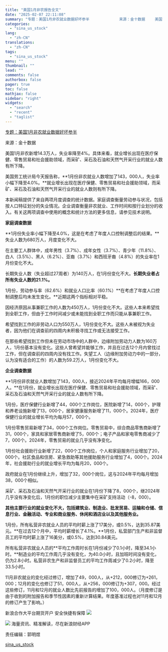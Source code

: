 ```yaml
---
title: "美国1月非农报告全文"
date: "2025-02-07 22:11:08"
summary: "专题：美国1月非农就业数据好坏参半          　　来源：金十数据 　　美国1月非农新增..."
categories:
  - "sina_us_stock"
lang:
  - "zh-CN"
translations:
  - "zh-CN"
tags:
  - "sina_us_stock"
menu: ""
thumbnail: ""
lead: ""
comments: false
authorbox: false
pager: true
toc: false
mathjax: false
sidebar: "right"
widgets:
  - "search"
  - "recent"
  - "taglist"
---
```


[专题：美国1月非农就业数据好坏参半](https://finance.sina.com.cn/zt_d/fn202501)









来源：金十数据

美国1月非农新增14.3万人，失业率降至4%。具体来看，就业增长出现在医疗保健、零售贸易和社会援助领域，而采矿、采石及石油和天然气开采行业的就业人数有所下降。

美国劳工统计局今天报告称，**1月份非农就业人数增加了143，000人，失业率小幅下降至4.0%。**就业增长出现在医疗保健、零售贸易和社会援助领域，而采矿、采石及石油和天然气开采行业的就业人数则有所下降。

本新闻稿提供了来自两项月度调查的统计数据。家庭调查衡量劳动参与状况，包括按人口特征划分的失业情况。企业调查衡量非农就业、工作时间和按行业划分的收入。有关这两项调查中使用的概念和统计方法的更多信息，请参见技术说明。

**家庭调查数据**

**1月份失业率小幅下降至4.0%，这是在考虑了年度人口控制调整后的结果。**失业人数为680万人，月度变化不大。

在主要工人群体中，成年男性（3.7%）、成年女性（3.7%）、青少年（11.8%）、白人（3.5%）、黑人（6.2%）、亚裔（3.7%）和西班牙裔（4.8%）的失业率在1月份变化不大。

长期失业人数（失业超过27周者）为140万人，在1月份变化不大。**长期失业者占所有失业人数的21.1%。**

1月份，劳动参与率（62.6%）和就业人口比率（60.1%）**在考虑了年度人口控制调整后均未发生变化。**近期这两个指标相对平稳。

因经济原因从事兼职工作的人数为450万人，1月份变化不大。这些人本来希望找到全职工作，但由于工作时间减少或未能找到全职工作而只能从事兼职工作。

希望找到工作的非劳动人口为550万人，1月份变化不大。这些人未被视为失业者，因为他们在调查前的四周内未积极寻找工作或无法接受工作。

在那些希望找到工作但未在劳动市场中的人群中，边缘附加劳动力人数为160万人，1月份基本没有变化。这些人曾希望并能够工作，并且在过去12个月内曾找过工作，但在调查前的四周内没有找工作。失望工人（边缘附加劳动力中的一部分，认为没有适合的工作）的人数为59.2万人，1月份变化不大。

**企业调查数据**

**1月份非农就业人数增加了143，000人，接近2024年平均每月增幅166，000人。**在1月份，就业增长出现在医疗保健、零售贸易和社会援助领域，而采矿、采石及石油和天然气开采行业的就业人数有所下降。

1月份，医疗保健行业新增了44，000个工作岗位，医院新增了14，000个，护理和养老设施新增了13，000个，居家健康服务新增了11，000个。2024年，医疗保健行业的就业增长平均为每月57，000个。

1月份零售贸易新增了34，000个工作岗位。零售贸易中，综合商品零售商新增了31，000个，家具和家居零售商新增了5，000个；电子产品和家电零售商减少了7，000个。2024年，零售贸易的就业几乎没有净变化。

1月份社会援助行业新增了22，000个工作岗位，个人和家庭服务行业增加了20，000个。社区食品和住房、紧急救助等其他援助服务行业增加了4，000个。2024年，社会援助行业的就业增长平均为每月20，000个。

政府就业在1月份继续上升，增加了32，000个岗位，这与2024年平均每月增加38，000个相似。

采矿、采石及石油和天然气开采行业的就业在1月份下降了8，000个，继2024年几乎没有净变化后，1月份的职位减少主要集中在采矿支持活动（-8，000）。

**其他主要行业的就业变化不大，包括建筑业、制造业、批发贸易、运输和仓储、信息行业、金融活动、专业和商业服务、休闲和酒店业以及其他服务业。**

1月份，所有私营非农就业人员的平均时薪上涨了17美分，或0.5%，达到35.87美元。**在过去12个月中，平均时薪增长了4.1%。**1月份，私营部门生产和非监督员工的平均时薪上涨了16美分，或0.5%，达到30.84美元。

所有私营非农就业人员的**平均工作周时长在1月份减少了0.1小时，降至34.1小时。**制造业的平均工作周几乎没有变化，为40.0小时，且加班时间没有变化，仍为2.8小时。私营非农生产和非监督员工的平均工作周减少了0.2小时，降至33.5小时。

11月非农就业的变化经过修订，增加了49，000人，从+212，000修订为+261，000；12月的变化也修订了51，000人，从+256，000修订为+307，000。经过这些修订，11月和12月的就业人数比先前报告的增加了100，000人。（月度修订是由于收到的附加报告和季节性因素的重新计算结果。年度基准过程也对11月和12月的修订产生了影响。）



新浪合作大平台期货开户 安全快捷有保障
![](https://n.sinaimg.cn/finance/transform/340/w170h170/20220415/bd6a-a2376d5226aaa796dfdca62b1d9b1fcb.png)








![](//n.sinaimg.cn/finance/cece9e13/20240627/655959900_20240627.png)
海量资讯、精准解读，尽在新浪财经APP



责任编辑：郭明煜

[sina_us_stock](https://finance.sina.com.cn/stock/usstock/c/2025-02-07/doc-ineispiw9839895.shtml)
